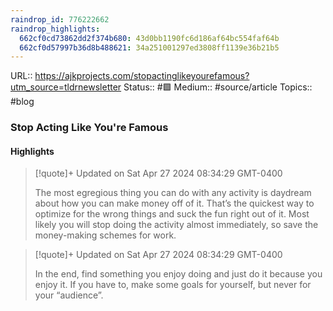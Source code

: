 ```yaml
---
raindrop_id: 776222662
raindrop_highlights:
  662cf0cd73862dd2f374b680: 43d0bb1190fc6d186af64bc554faf64b
  662cf0d57997b36d8b488621: 34a251001297ed3808ff1139e36b21b5
---
```


URL:: https://ajkprojects.com/stopactinglikeyourefamous?utm_source=tldrnewsletter
Status:: #🟩
Medium:: #source/article
Topics:: #blog

### Stop Acting Like You&#39;re Famous



#### Highlights

> [!quote]+ Updated on Sat Apr 27 2024 08:34:29 GMT-0400
>
> The most egregious thing you can do with any activity is daydream about how you can make money off of it. That’s the quickest way to optimize for the wrong things and suck the fun right out of it. Most likely you will stop doing the activity almost immediately, so save the money-making schemes for work.

> [!quote]+ Updated on Sat Apr 27 2024 08:34:29 GMT-0400
>
> In the end, find something you enjoy doing and just do it because you enjoy it. If you have to, make some goals for yourself, but never for your “audience”.
